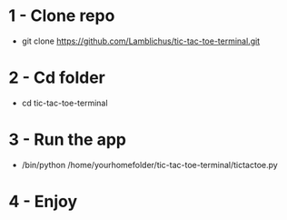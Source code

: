 # 1 - Clone repo
- git clone https://github.com/Lamblichus/tic-tac-toe-terminal.git
# 2 - Cd folder
- cd tic-tac-toe-terminal     
# 3 - Run the app
- /bin/python /home/yourhomefolder/tic-tac-toe-terminal/tictactoe.py

# 4 - Enjoy 
